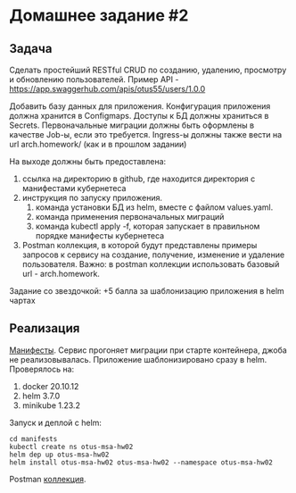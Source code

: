 # Домашнее задание #2

## Задача

Сделать простейший RESTful CRUD по созданию, удалению, просмотру и обновлению пользователей. 
Пример API  - https://app.swaggerhub.com/apis/otus55/users/1.0.0 

Добавить базу данных для приложения.
Конфигурация приложения должна хранится в Configmaps. 
Доступы к БД должны храниться в Secrets.
Первоначальные миграции должны быть оформлены в качестве Job-ы, если это требуется.
Ingress-ы должны также вести на url arch.homework/ (как и в прошлом задании)

На выходе должны быть предоставлена:

1. ссылка на директорию в github, где находится директория с манифестами кубернетеса 
2. инструкция по запуску приложения.
   1. команда установки БД из helm, вместе с файлом values.yaml.
   2. команда применения первоначальных миграций
   3. команда kubectl apply -f, которая запускает в правильном порядке манифесты кубернетеса
4. Postman коллекция, в которой будут представлены примеры запросов к сервису на создание, получение, изменение и удаление пользователя. Важно: в postman коллекции использовать базовый url - arch.homework.

Задание со звездочкой:
+5 балла за шаблонизацию приложения в helm чартах

## Реализация

[Манифесты](manifests). Сервис прогоняет миграции при старте контейнера,
джоба не реализовывалась. Приложение шаблонизировано сразу в helm. Проверялось на:

1. docker 20.10.12
2. helm 3.7.0
3. minikube 1.23.2

Запуск и деплой c helm:

```shell
cd manifests
kubectl create ns otus-msa-hw02
helm dep up otus-msa-hw02
helm install otus-msa-hw02 otus-msa-hw02 --namespace otus-msa-hw02
```

Postman [коллекция](postman.json).
